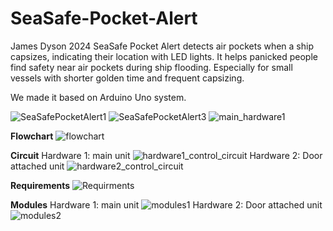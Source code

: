# SeaSafe-Pocket-Alert
James Dyson 2024
SeaSafe Pocket Alert detects air pockets when a ship capsizes, indicating their location with LED lights. It helps panicked people find safety near air pockets during ship flooding. Especially for small vessels with shorter golden time and frequent capsizing.

We made it based on Arduino Uno system.

![SeaSafePocketAlert1](https://github.com/user-attachments/assets/435e6848-2c3a-4cf4-b9a9-457374094098)
![SeaSafePocketAlert3](https://github.com/user-attachments/assets/7b76768b-193e-4f8c-ab5b-2980f9de04e2)
![main_hardware1](https://github.com/user-attachments/assets/27b79f2c-c140-407b-9446-b8bf66480b84)

**Flowchart**
![flowchart](https://github.com/user-attachments/assets/90a78e13-d67d-47eb-9d28-c3e0a643f52d)

**Circuit**
Hardware 1: main unit
![hardware1_control_circuit](https://github.com/user-attachments/assets/d71383a7-0417-4138-b8b4-0c871924c5bd)
Hardware 2: Door attached unit
![hardware2_control_circuit](https://github.com/user-attachments/assets/d893ad3f-bcad-49dd-b210-21efe64160b1)

**Requirements**
![Requirments](https://github.com/user-attachments/assets/c84dc7cc-4c62-4e20-bebd-5a91824dbd6d)

**Modules**
Hardware 1: main unit
![modules1](https://github.com/user-attachments/assets/3d5a2fb4-ae80-48ce-89c8-89310710abd5)
Hardware 2: Door attached unit
![modules2](https://github.com/user-attachments/assets/279ba1fc-88ad-49ee-b988-683fc359cbcd)


